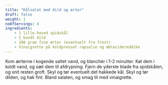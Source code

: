 ```yaml
---
title: "Kålsalat med dild og ærter"
draft: false
weight: 1
noOfServings: 4
ingredients:
	- 1 lille hoved spidskål
	- ½ bundt dild
	- 100 gram fine ærter (eventuelt fra frost)
	- Vinaigrette på koldpresset rapsolie og æblecidereddike
---
```


Kom ærterne i kogende saltet vand, og blanchér i 1-2 minutter. Køl dem i
koldt vand, og sæt dem til afdrypning. Fjern de yderste blade fra
spidskålen, og snit resten groft. Skyl og tør eventuelt det hakkede kål.
Skyl og tør dilden, og hak fint. Bland salaten, og smag til med
vinaigrette.

